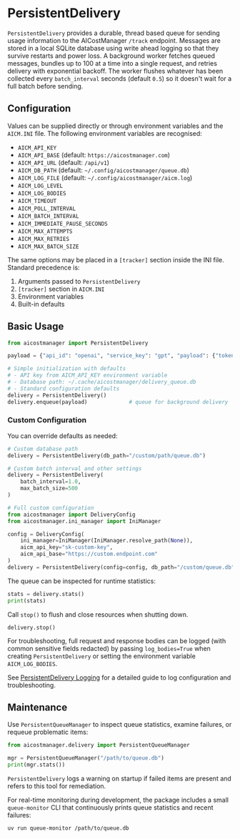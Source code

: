 # PersistentDelivery

`PersistentDelivery` provides a durable, thread based queue for sending
usage information to the AICostManager `/track` endpoint. Messages are stored
in a local SQLite database using write ahead logging so that they survive
restarts and power loss.  A background worker fetches queued messages,
bundles up to 100 at a time into a single request, and retries delivery with
exponential backoff. The worker flushes whatever has been collected every
`batch_interval` seconds (default `0.5`) so it doesn't wait for a full batch
before sending.

## Configuration

Values can be supplied directly or through environment variables and the
`AICM.INI` file.  The following environment variables are recognised:

- `AICM_API_KEY`
- `AICM_API_BASE` (default: `https://aicostmanager.com`)
- `AICM_API_URL` (default: `/api/v1`)
- `AICM_DB_PATH` (default: `~/.config/aicostmanager/queue.db`)
- `AICM_LOG_FILE` (default: `~/.config/aicostmanager/aicm.log`)
- `AICM_LOG_LEVEL`
- `AICM_LOG_BODIES`
- `AICM_TIMEOUT`
- `AICM_POLL_INTERVAL`
- `AICM_BATCH_INTERVAL`
- `AICM_IMMEDIATE_PAUSE_SECONDS`
- `AICM_MAX_ATTEMPTS`
- `AICM_MAX_RETRIES`
- `AICM_MAX_BATCH_SIZE`

The same options may be placed in a `[tracker]` section inside the INI file.
Standard precedence is:

1. Arguments passed to `PersistentDelivery`
2. `[tracker]` section in `AICM.INI`
3. Environment variables
4. Built-in defaults

## Basic Usage

```python
from aicostmanager import PersistentDelivery

payload = {"api_id": "openai", "service_key": "gpt", "payload": {"tokens": 1}}

# Simple initialization with defaults
# - API key from AICM_API_KEY environment variable
# - Database path: ~/.cache/aicostmanager/delivery_queue.db
# - Standard configuration defaults
delivery = PersistentDelivery()
delivery.enqueue(payload)             # queue for background delivery
```

### Custom Configuration

You can override defaults as needed:

```python
# Custom database path
delivery = PersistentDelivery(db_path="/custom/path/queue.db")

# Custom batch interval and other settings
delivery = PersistentDelivery(
    batch_interval=1.0,
    max_batch_size=500
)

# Full custom configuration
from aicostmanager import DeliveryConfig
from aicostmanager.ini_manager import IniManager

config = DeliveryConfig(
    ini_manager=IniManager(IniManager.resolve_path(None)),
    aicm_api_key="sk-custom-key",
    aicm_api_base="https://custom.endpoint.com"
)
delivery = PersistentDelivery(config=config, db_path="/custom/queue.db")
```

The queue can be inspected for runtime statistics:

```python
stats = delivery.stats()
print(stats)
```

Call `stop()` to flush and close resources when shutting down.
```
delivery.stop()
```

For troubleshooting, full request and response bodies can be logged (with
common sensitive fields redacted) by passing `log_bodies=True` when creating
`PersistentDelivery` or setting the environment variable
`AICM_LOG_BODIES`.

See [PersistentDelivery Logging](persistent_delivery_logging.md) for a detailed guide to log configuration and troubleshooting.

## Maintenance

Use `PersistentQueueManager` to inspect queue statistics, examine failures, or
requeue problematic items:

```python
from aicostmanager.delivery import PersistentQueueManager

mgr = PersistentQueueManager("/path/to/queue.db")
print(mgr.stats())
```

`PersistentDelivery` logs a warning on startup if failed items are present and
refers to this tool for remediation.

For real-time monitoring during development, the package includes a small
`queue-monitor` CLI that continuously prints queue statistics and recent
failures:

```
uv run queue-monitor /path/to/queue.db
```
